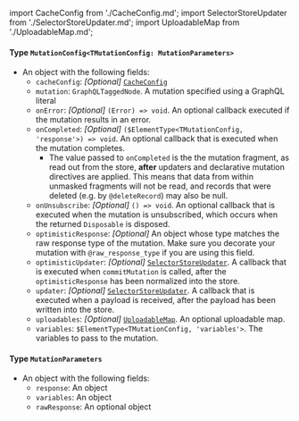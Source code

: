import CacheConfig from './CacheConfig.md';
import SelectorStoreUpdater from './SelectorStoreUpdater.md';
import UploadableMap from './UploadableMap.md';

#### Type `MutationConfig<TMutationConfig: MutationParameters>`

* An object with the following fields:
  * `cacheConfig`: *_[Optional]_* [`CacheConfig`](#type-cacheconfig)
  * `mutation`: `GraphQLTaggedNode`. A mutation specified using a GraphQL literal
  * `onError`: *_[Optional]_* `(Error) => void`. An optional callback executed if the mutation results in an error.
  * `onCompleted`: *_[Optional]_* `($ElementType<TMutationConfig, 'response'>) => void`. An optional callback that is executed when the mutation completes.
    * The value passed to `onCompleted` is the the mutation fragment, as read out from the store, **after** updaters and declarative mutation directives are applied. This means that data from within unmasked fragments will not be read, and records that were deleted (e.g. by `@deleteRecord`) may also be null.
  * `onUnsubscribe`: *_[Optional]_* `() => void`. An optional callback that is executed when the mutation is unsubscribed, which occurs when the returned `Disposable` is disposed.
  * `optimisticResponse`: *_[Optional]_* An object whose type matches the raw response type of the mutation. Make sure you decorate your mutation with `@raw_response_type` if you are using this field.
  * `optimisticUpdater`: *_[Optional]_* [`SelectorStoreUpdater`](#type-selectorstoreupdater). A callback that is executed when `commitMutation` is called, after the `optimisticResponse` has been normalized into the store.
  * `updater`: *_[Optional]_* [`SelectorStoreUpdater`](#type-selectorstoreupdater). A callback that is executed when a payload is received, after the payload has been written into the store.
  * `uploadables`: *_[Optional]_* [`UploadableMap`](#type-uploadablemap). An optional uploadable map.
  * `variables`: `$ElementType<TMutationConfig, 'variables'>`. The variables to pass to the mutation.

<CacheConfig />

<SelectorStoreUpdater />

<UploadableMap />

#### Type `MutationParameters`

* An object with the following fields:
  * `response`: An object
  * `variables`: An object
  * `rawResponse`: An optional object
